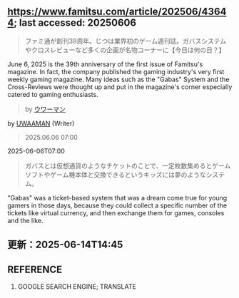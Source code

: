 ## https://www.famitsu.com/article/202506/43644; last accessed: 20250606

> ファミ通が創刊39周年。じつは業界初のゲーム週刊誌。ガバスシステムやクロスレビューなど多くの企画が名物コーナーに【今日は何の日？】

June 6, 2025 is the 39th anniversary of the first issue of Famitsu's magazine. In fact, the company published the gaming industry's very first weekly gaming magazine. Many ideas such as the "Gabas" System and the Cross-Reviews were thought up and put in the magazine's corner especially catered to gaming enthusiasts.

> by [ウワーマン](https://www.famitsu.com/author/17/page/1)

by [UWAAMAN](https://www.famitsu.com/author/17/page/1) (Writer)

> 2025.06.06 07:00

2025-06-06T07:00

> ガバスとは仮想通貨のようなチケットのことで、一定枚数集めるとゲームソフトやゲーム機本体と交換できるというキッズには夢のようなシステム。

"Gabas" was a ticket-based system that was a dream come true for young gamers in those days, because they could collect a specific number of the tickets like virtual currency, and then exchange them for games, consoles and the like. 

## 更新：2025-06-14T14:45

## REFERENCE

1) GOOGLE SEARCH ENGINE; TRANSLATE